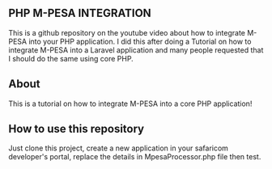 ## PHP M-PESA INTEGRATION

This is a github repository on the youtube video about how to integrate M-PESA into your PHP application. I did this after doing a Tutorial on how to integrate M-PESA into a Laravel application and many people requested that I should do the same using core PHP.

## About

This is a tutorial on how to integrate M-PESA into a core PHP application!

## How to use this repository

Just clone this project, create a new application in your safaricom developer's portal, replace the details in MpesaProcessor.php file then test.
